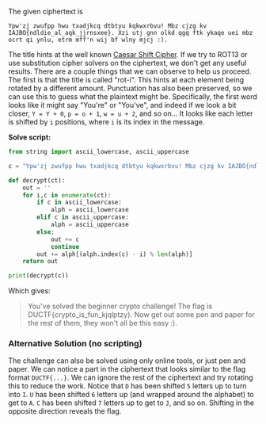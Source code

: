 The given ciphertext is

```
Ypw'zj zwufpp hwu txadjkcq dtbtyu kqkwxrbvu! Mbz cjzg kv IAJBO{ndldie_al_aqk_jjrnsxee}. Xzi utj gnn olkd qgq ftk ykaqe uei mbz ocrt qi ynlu, etrm mff'n wij bf wlny mjcj :).
```

The title hints at the well known [Caesar Shift Cipher](https://en.wikipedia.org/wiki/Caesar_cipher). If we try to ROT13 or use substitution cipher solvers on the ciphertext, we don't get any useful results. There are a couple things that we can observe to help us proceed. The first is that the title is called "rot-i". This hints at each element being rotated by a different amount. Punctuation has also been preserved, so we can use this to guess what the plaintext might be. Specifically, the first word looks like it might say "You're" or "You've", and indeed if we look a bit closer, `Y = Y + 0`, `p = o + 1`, `w = u + 2`, and so on... It looks like each letter is shifted by `i` positions, where `i` is its index in the message.

**Solve script:**

```python
from string import ascii_lowercase, ascii_uppercase

c = "Ypw'zj zwufpp hwu txadjkcq dtbtyu kqkwxrbvu! Mbz cjzg kv IAJBO{ndldie_al_aqk_jjrnsxee}. Xzi utj gnn olkd qgq ftk ykaqe uei mbz ocrt qi ynlu, etrm mff'n wij bf wlny mjcj :)."

def decrypt(ct):
    out = ''
    for i,c in enumerate(ct):
        if c in ascii_lowercase:
            alph = ascii_lowercase
        elif c in ascii_uppercase:
            alph = ascii_uppercase
        else:
            out += c
            continue
        out += alph[(alph.index(c) - i) % len(alph)]
    return out

print(decrypt(c))
```

Which gives:

> You've solved the beginner crypto challenge! The flag is DUCTF{crypto_is_fun_kjqlptzy}. Now get out some pen and paper for the rest of them, they won't all be this easy :).

### Alternative Solution (no scripting)

The challenge can also be solved using only online tools, or just pen and paper. We can notice a part in the ciphertext that looks similar to the flag format `DUCTF{...}`. We can ignore the rest of the ciphertext and try rotating this to reduce the work. Notice that `D` has been shifted `5` letters up to turn into `I`. `U` has been shifted `6` letters up (and wrapped around the alphabet) to get to `A`. `C` has been shifted `7` letters up to get to `J`, and so on. Shifting in the opposite direction reveals the flag.
